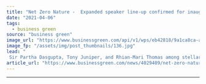 ```yaml
---
title: "Net Zero Nature -  Expanded speaker line-up confirmed for inaugural summit"
date: "2021-04-06"
tags: 
  - business green
source: "business green"
image_url: "https://www.businessgreen.com/api/v1/wps/eb42818/9a1ca8ca-a291-43e2-bb45-dbf8149836a2/1/BGNZF20-HUB-HERO-IMAGES-NATURE-185x114.jpg"
image_fp: "/assets/img/post_thumbnails/136.jpg"
lead: "
 Sir Partha Dasgupta, Tony Juniper, and Rhian-Mari Thomas among stellar line-up for crucial event exploring the role of nature in the net zero transition ..."
article_url: "https://www.businessgreen.com/news/4029409/net-zero-nature-expanded-speaker-line-confirmed-inaugural-summit"
---
```


---
